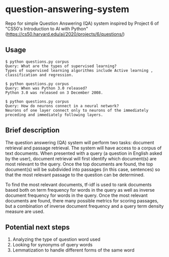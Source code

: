 # question-answering-system
Repo for simple Question Answering (QA) system inspired by Project 6 of "CS50's Introduction to AI with Python" (https://cs50.harvard.edu/ai/2020/projects/6/questions/)

## Usage

```
$ python questions.py corpus
Query: What are the types of supervised learning?
Types of supervised learning algorithms include Active learning , classification and regression.

$ python questions.py corpus
Query: When was Python 3.0 released?
Python 3.0 was released on 3 December 2008.

$ python questions.py corpus
Query: How do neurons connect in a neural network?
Neurons of one layer connect only to neurons of the immediately preceding and immediately following layers.
```

## Brief description
The question answering (QA) system will perform two tasks: document retrieval and passage retrieval. The system will have access to a corpus of text documents. When presented with a query (a question in English asked by the user), document retrieval will first identify which document(s) are most relevant to the query. Once the top documents are found, the top document(s) will be subdivided into passages (in this case, sentences) so that the most relevant passage to the question can be determined. 

To find the most relevant documents, tf-idf is used to rank documents based both on term frequency for words in the query as well as inverse document frequency for words in the query. Once the most relevant documents are found, there many possible metrics for scoring passages, but a combination of inverse document frequency and a query term density measure are used. 

## Potential next steps
1. Analyzing the type of question word used
2. Looking for synonyms of query words
2. Lemmatization to handle different forms of the same word
